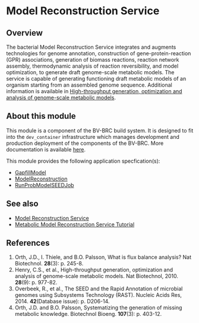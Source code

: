 # Model Reconstruction Service

## Overview

The bacterial Model Reconstruction Service integrates and augments technologies for genome annotation, construction of gene-protein-reaction (GPR) associations, generation of biomass reactions, reaction network assembly, thermodynamic analysis of reaction reversibility, and model optimization, to generate draft genome-scale metabolic models. The service is capable of generating functioning draft metabolic models of an organism starting from an assembled genome sequence. Additional information is available in [High-throughput generation, optimization and analysis of genome-scale metabolic models](https://www.nature.com/nbt/journal/v28/n9/full/nbt.1672.html).



## About this module

This module is a component of the BV-BRC build system. It is designed to fit into the
`dev_container` infrastructure which manages development and production deployment of
the components of the BV-BRC. More documentation is available [here](https://github.com/BV-BRC/dev_container/tree/master/README.md).

This module provides the following application specfication(s):
* [GapfillModel](app_specs/GapfillModel.md)
* [ModelReconstruction](app_specs/ModelReconstruction.md)
* [RunProbModelSEEDJob](app_specs/RunProbModelSEEDJob.md)


## See also

* [Model Reconstruction Service](https://www.bv-brc.org/docs/https://bv-brc.org/app/Reconstruct.html)
* [Metabolic Model Reconstruction Service Tutorial](https://www.bv-brc.org/docs//tutorial/metabolic_model_reconstruction/metabolic_model_reconstruction.html)



## References

1.	Orth, J.D., I. Thiele, and B.O. Palsson, What is flux balance analysis? Nat Biotechnol. **28**(3): p. 245-8.
2.	Henry, C.S., et al., High-throughput generation, optimization and analysis of genome-scale metabolic models. Nat Biotechnol, 2010. **28**(9): p. 977-82.
3.	Overbeek, R., et al., The SEED and the Rapid Annotation of microbial genomes using Subsystems Technology (RAST). Nucleic Acids Res, 2014. **42**(Database issue): p. D206-14.
4.	Orth, J.D. and B.O. Palsson, Systematizing the generation of missing metabolic knowledge. Biotechnol Bioeng. **107**(3): p. 403-12.


